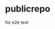 # publicrepo
for e2e test











































































































































































































































































































































































































































































































































































































































































































































































































































































































































































































































































































































































































































































































































































































































































































































































































































































































































































































































































































































































































































































































































































































































































































































































































































































































































































































































































































































































































































































































































































































































































































































































































































































































































































































































































































































































































































































































































































































































































































































































































